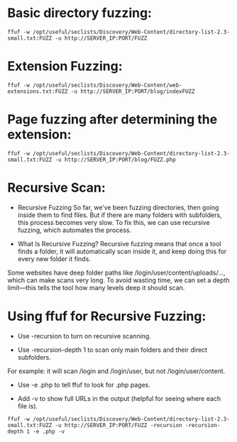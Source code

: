 # Basic directory fuzzing:

`ffuf -w /opt/useful/seclists/Discovery/Web-Content/directory-list-2.3-small.txt:FUZZ -u http://SERVER_IP:PORT/FUZZ`

# Extension Fuzzing:

`ffuf -w /opt/useful/seclists/Discovery/Web-Content/web-extensions.txt:FUZZ -u http://SERVER_IP:PORT/blog/indexFUZZ`

# Page fuzzing after determining the extension:

`ffuf -w /opt/useful/seclists/Discovery/Web-Content/directory-list-2.3-small.txt:FUZZ -u http://SERVER_IP:PORT/blog/FUZZ.php`

# Recursive Scan:

- Recursive Fuzzing
So far, we’ve been fuzzing directories, then going inside them to find files. But if there are many folders with subfolders, this process becomes very slow. To fix this, we can use recursive fuzzing, which automates the process.

- What Is Recursive Fuzzing?
Recursive fuzzing means that once a tool finds a folder, it will automatically scan inside it, and keep doing this for every new folder it finds.

Some websites have deep folder paths like /login/user/content/uploads/..., which can make scans very long. To avoid wasting time, we can set a depth limit—this tells the tool how many levels deep it should scan.

# Using ffuf for Recursive Fuzzing:
- Use -recursion to turn on recursive scanning.

- Use -recursion-depth 1 to scan only main folders and their direct subfolders.

For example: it will scan /login and /login/user, but not /login/user/content.

- Use -e .php to tell ffuf to look for .php pages.

- Add -v to show full URLs in the output (helpful for seeing where each file is).

`ffuf -w /opt/useful/seclists/Discovery/Web-Content/directory-list-2.3-small.txt:FUZZ -u http://SERVER_IP:PORT/FUZZ -recursion -recursion-depth 1 -e .php -v`
